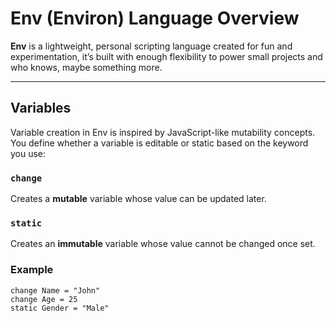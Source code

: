 # Env (Environ) Language Overview

**Env** is a lightweight, personal scripting language created for fun and experimentation, it’s built with enough flexibility to power small projects and who knows, maybe something more.

---

## Variables

Variable creation in Env is inspired by JavaScript-like mutability concepts. You define whether a variable is editable or static based on the keyword you use:

### `change`
Creates a **mutable** variable whose value can be updated later.

### `static`
Creates an **immutable** variable whose value cannot be changed once set.

### Example
```env
change Name = "John"
change Age = 25
static Gender = "Male"
```
